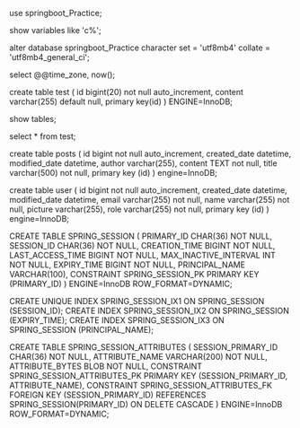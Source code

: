 use springboot_Practice;

show variables like 'c%';

alter database springboot_Practice
character set = 'utf8mb4'
collate = 'utf8mb4_general_ci';

select @@time_zone, now();

create table test (
id bigint(20) not null auto_increment,
content varchar(255) default null,
primary key(id)
) ENGINE=InnoDB;

show tables;

select * from test;

create table posts (
id bigint not null auto_increment,
created_date datetime,
modified_date datetime,
author varchar(255),
content TEXT not null,
title varchar(500) not null,
primary key (id)
) engine=InnoDB;

create table user (
id bigint not null auto_increment,
created_date datetime,
modified_date datetime,
email varchar(255) not null,
name varchar(255) not null,
picture varchar(255),
role varchar(255) not null,
primary key (id)
) engine=InnoDB;

CREATE TABLE SPRING_SESSION (
PRIMARY_ID CHAR(36) NOT NULL,
SESSION_ID CHAR(36) NOT NULL,
CREATION_TIME BIGINT NOT NULL,
LAST_ACCESS_TIME BIGINT NOT NULL,
MAX_INACTIVE_INTERVAL INT NOT NULL,
EXPIRY_TIME BIGINT NOT NULL,
PRINCIPAL_NAME VARCHAR(100),
CONSTRAINT SPRING_SESSION_PK PRIMARY KEY (PRIMARY_ID)
) ENGINE=InnoDB ROW_FORMAT=DYNAMIC;

CREATE UNIQUE INDEX SPRING_SESSION_IX1 ON SPRING_SESSION (SESSION_ID);
CREATE INDEX SPRING_SESSION_IX2 ON SPRING_SESSION (EXPIRY_TIME);
CREATE INDEX SPRING_SESSION_IX3 ON SPRING_SESSION (PRINCIPAL_NAME);

CREATE TABLE SPRING_SESSION_ATTRIBUTES (
SESSION_PRIMARY_ID CHAR(36) NOT NULL,
ATTRIBUTE_NAME VARCHAR(200) NOT NULL,
ATTRIBUTE_BYTES BLOB NOT NULL,
CONSTRAINT SPRING_SESSION_ATTRIBUTES_PK PRIMARY KEY (SESSION_PRIMARY_ID, ATTRIBUTE_NAME),
CONSTRAINT SPRING_SESSION_ATTRIBUTES_FK FOREIGN KEY (SESSION_PRIMARY_ID) REFERENCES SPRING_SESSION(PRIMARY_ID) ON DELETE CASCADE
) ENGINE=InnoDB ROW_FORMAT=DYNAMIC;